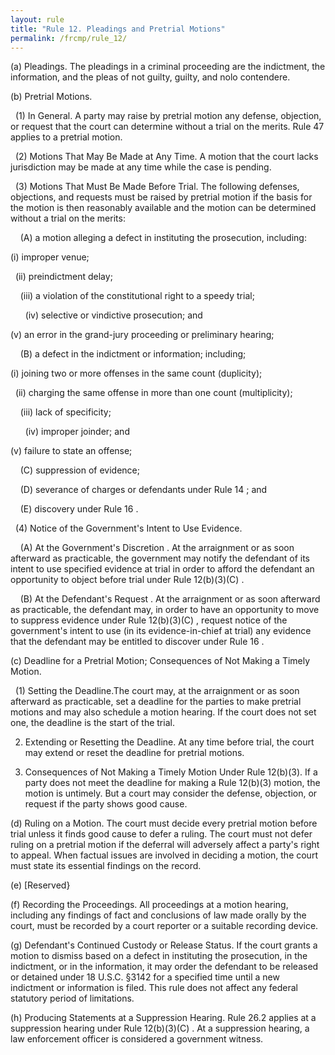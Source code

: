 ```yaml
---
layout: rule
title: "Rule 12. Pleadings and Pretrial Motions"
permalink: /frcmp/rule_12/
---
```


(a) Pleadings. The pleadings in a criminal proceeding are the indictment, the information, and the pleas of not guilty, guilty, and nolo contendere.


(b) Pretrial Motions.


&nbsp;&nbsp;(1) In General. A party may raise by pretrial motion any defense, objection, or request that the court can determine without a trial on the merits. Rule 47 applies to a pretrial motion.


&nbsp;&nbsp;(2) Motions That May Be Made at Any Time. A motion that the court lacks jurisdiction may be made at any time while the case is pending.


&nbsp;&nbsp;(3) Motions That Must Be Made Before Trial. The following defenses, objections, and requests must be raised by pretrial motion if the basis for the motion is then reasonably available and the motion can be determined without a trial on the merits:


&nbsp;&nbsp;&nbsp;&nbsp;(A) a motion alleging a defect in instituting the prosecution, including:


(i) improper venue;


&nbsp;&nbsp;(ii) preindictment delay;


&nbsp;&nbsp;&nbsp;&nbsp;(iii) a violation of the constitutional right to a speedy trial;


&nbsp;&nbsp;&nbsp;&nbsp;&nbsp;&nbsp;(iv) selective or vindictive prosecution; and


(v) an error in the grand-jury proceeding or preliminary hearing;


&nbsp;&nbsp;&nbsp;&nbsp;(B) a defect in the indictment or information; including;


(i) joining two or more offenses in the same count (duplicity);


&nbsp;&nbsp;(ii) charging the same offense in more than one count (multiplicity);


&nbsp;&nbsp;&nbsp;&nbsp;(iii) lack of specificity;


&nbsp;&nbsp;&nbsp;&nbsp;&nbsp;&nbsp;(iv) improper joinder; and


(v) failure to state an offense;


&nbsp;&nbsp;&nbsp;&nbsp;(C) suppression of evidence;


&nbsp;&nbsp;&nbsp;&nbsp;(D) severance of charges or defendants under Rule 14 ; and


&nbsp;&nbsp;&nbsp;&nbsp;(E) discovery under Rule 16 .


&nbsp;&nbsp;(4) Notice of the Government's Intent to Use Evidence.


&nbsp;&nbsp;&nbsp;&nbsp;(A) At the Government's Discretion . At the arraignment or as soon afterward as practicable, the government may notify the defendant of its intent to use specified evidence at trial in order to afford the defendant an opportunity to object before trial under Rule 12(b)(3)(C) .


&nbsp;&nbsp;&nbsp;&nbsp;(B) At the Defendant's Request . At the arraignment or as soon afterward as practicable, the defendant may, in order to have an opportunity to move to suppress evidence under Rule 12(b)(3)(C) , request notice of the government's intent to use (in its evidence-in-chief at trial) any evidence that the defendant may be entitled to discover under Rule 16 .


(c) Deadline for a Pretrial Motion; Consequences of Not Making a Timely Motion.


&nbsp;&nbsp;(1) Setting the Deadline.The court may, at the arraignment or as soon afterward as practicable, set a deadline for the parties to make pretrial motions and may also schedule a motion hearing. If the court does not set one, the deadline is the start of the trial.


2. Extending or Resetting the Deadline. At any time before trial, the court may extend or reset the deadline for pretrial motions.


3. Consequences of Not Making a Timely Motion Under Rule 12(b)(3). If a party does not meet the deadline for making a Rule 12(b)(3) motion, the motion is untimely. But a court may consider the defense, objection, or request if the party shows good cause.


(d) Ruling on a Motion. The court must decide every pretrial motion before trial unless it finds good cause to defer a ruling. The court must not defer ruling on a pretrial motion if the deferral will adversely affect a party's right to appeal. When factual issues are involved in deciding a motion, the court must state its essential findings on the record.


(e) [Reserved}


(f) Recording the Proceedings. All proceedings at a motion hearing, including any findings of fact and conclusions of law made orally by the court, must be recorded by a court reporter or a suitable recording device.


(g) Defendant's Continued Custody or Release Status. If the court grants a motion to dismiss based on a defect in instituting the prosecution, in the indictment, or in the information, it may order the defendant to be released or detained under 18 U.S.C. §3142 for a specified time until a new indictment or information is filed. This rule does not affect any federal statutory period of limitations.


(h) Producing Statements at a Suppression Hearing. Rule 26.2 applies at a suppression hearing under Rule 12(b)(3)(C) . At a suppression hearing, a law enforcement officer is considered a government witness.